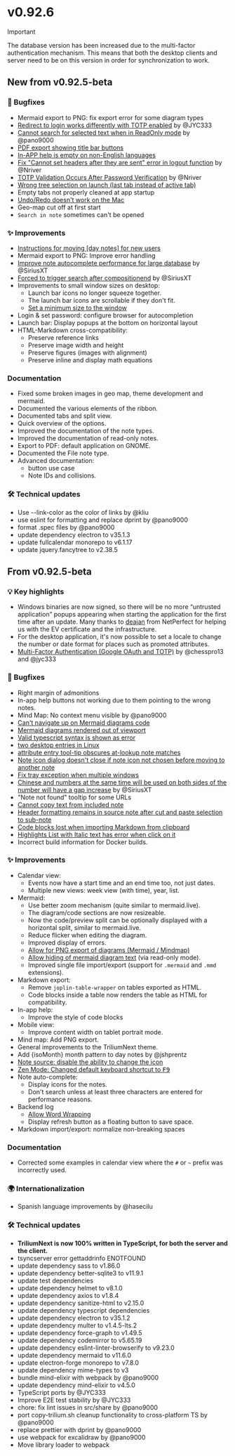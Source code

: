 # v0.92.6
> [!IMPORTANT]
> The database version has been increased due to the multi-factor authentication mechanism. This means that both the desktop clients and server need to be on this version in order for synchronization to work.

## New from v0.92.5-beta

### 🐞 Bugfixes

*   Mermaid export to PNG: fix export error for some diagram types
*   [Redirect to login works differently with TOTP enabled](https://github.com/TriliumNext/Notes/issues/1580) by @JYC333 
*   [Cannot search for selected text when in ReadOnly mode](https://github.com/TriliumNext/Notes/issues/543) by @pano9000 
*   [PDF export showing title bar buttons](https://github.com/TriliumNext/Notes/issues/1587)
*   [In-APP help is empty on non-English languages](https://github.com/TriliumNext/Notes/issues/1600#issuecomment-2772337007)
*   [Fix "Cannot set headers after they are sent" error in logout function](https://github.com/TriliumNext/Notes/pull/1595) by @Nriver
*   [TOTP Validation Occurs After Password Verification](https://github.com/TriliumNext/Notes/issues/1596) by @Nriver
*   [Wrong tree selection on launch (last tab instead of active tab)](https://github.com/TriliumNext/Notes/issues/1193)
*   Empty tabs not properly cleaned at app startup
*   [Undo/Redo doesn't work on the Mac](https://github.com/TriliumNext/Notes/issues/1538)
*   Geo-map cut off at first start
*   `Search in note` sometimes can't be opened

### ✨ Improvements

*   [Instructions for moving \[day notes\] for new users](https://github.com/TriliumNext/Notes/issues/46)
*   Mermaid export to PNG: Improve error handling
*   [Improve note autocomplete performance for large database](https://github.com/TriliumNext/Notes/pull/1589) by @SiriusXT 
*   [Forced to trigger search after compositionend](https://github.com/TriliumNext/Notes/pull/1598/commits) by @SiriusXT
*   Improvements to small window sizes on desktop:
    *   Launch bar icons no longer squeeze together.
    *   The launch bar icons are scrollable if they don't fit.
    *   [Set a minimum size to the window](https://github.com/TriliumNext/Notes/issues/994)
*   Login & set password: configure browser for autocompletion
*   Launch bar: Display popups at the bottom on horizontal layout
*   HTML-Markdown cross-compatibility:
    *   Preserve reference links
    *   Preserve image width and height
    *   Preserve figures (images with alignment)
    *   Preserve inline and display math equations

### Documentation

*   Fixed some broken images in geo map, theme development and mermaid.
*   Documented the various elements of the ribbon.
*   Documented tabs and split view.
*   Quick overview of the options.
*   Improved the documentation of the note types.
*   Improved the documentation of read-only notes.
*   Export to PDF: default application on GNOME.
*   Documented the File note type.
*   Advanced documentation:
    *   button use case
    *   Note IDs and collisions.

### 🛠️ Technical updates

*   Use --link-color as the color of links by @kliu  
*   use eslint for formatting and replace dprint by @pano9000 
*   format .spec files by @pano9000
*   update dependency electron to v35.1.3
*   update fullcalendar monorepo to v6.1.17
*   update jquery.fancytree to v2.38.5

## From v0.92.5-beta

### 💡 Key highlights

*   Windows binaries are now signed, so there will be no more “untrusted application” popups appearing when starting the application for the first time after an update. Many thanks to [deajan](https://github.com/deajan) from NetPerfect for helping us with the EV certificate and the infrastructure.
*   For the desktop application, it's now possible to set a locale to change the number or date format for places such as promoted attributes.
*   [Multi-Factor Authentication (Google OAuth and TOTP)](https://github.com/TriliumNext/Notes/pull/401) by @chesspro13 and @jyc333 

### 🐞 Bugfixes

*   Right margin of admonitions
*   In-app help buttons not working due to them pointing to the wrong notes.
*   Mind Map: No context menu visible by @pano9000 
*   [Can't navigate up on Mermaid diagrams code](https://github.com/TriliumNext/Notes/issues/282)
*   [Mermaid diagrams rendered out of viewport](https://github.com/TriliumNext/Notes/issues/474)
*   [Valid typescript syntax is shown as error](https://github.com/TriliumNext/Notes/issues/1503)
*   [two desktop entries in Linux](https://github.com/TriliumNext/Notes/issues/1488)
*   [attribute entry tool-tip obscures at-lookup note matches](https://github.com/TriliumNext/Notes/issues/844)
*   [Note icon dialog doesn't close if note icon not chosen before moving to another note](https://github.com/TriliumNext/Notes/issues/964)
*   [Fix tray exception when multiple windows](https://github.com/TriliumNext/Notes/pull/1487)
*   [Chinese and numbers at the same time will be used on both sides of the number will have a gap increase](https://github.com/TriliumNext/Notes/issues/1327) by @SiriusXT 
*   "Note not found" tooltip for some URLs
*   [Cannot copy text from included note](https://github.com/TriliumNext/Notes/issues/588)
*   [Header formatting remains in source note after cut and paste selection to sub-note](https://github.com/TriliumNext/Notes/issues/687)
*   [Code blocks lost when importing Markdown from clipboard](https://github.com/TriliumNext/Notes/issues/1530)
*   [Highlights List with Italic text has error when click on it](https://github.com/TriliumNext/Notes/issues/1555)
*   Incorrect build information for Docker builds.

### ✨ Improvements

*   Calendar view:
    *   Events now have a start time and an end time too, not just dates.
    *   Multiple new views: week view (with time), year, list.
*   Mermaid:
    *   Use better zoom mechanism (quite similar to mermaid.live).
    *   The diagram/code sections are now resizeable.
    *   Now the code/preview split can be optionally displayed with a horizontal split, similar to mermaid.live.
    *   Reduce flicker when editing the diagram.
    *   Improved display of errors.
    *   [Allow for PNG export of diagrams (Mermaid / Mindmap)](https://github.com/TriliumNext/Notes/issues/536)
    *   [Allow hiding of mermaid diagram text](https://github.com/TriliumNext/Notes/issues/922) (via read-only mode).
    *   Improved single file import/export (support for `.mermaid` and `.mmd` extensions).
*   Markdown export:
    *   Remove `joplin-table-wrapper` on tables exported as HTML.
    *   Code blocks inside a table now renders the table as HTML for compatibility.
*   In-app help:
    *   Improve the style of code blocks
*   Mobile view:
    *   Improve content width on tablet portrait mode.
*   Mind map: Add PNG export.
*   General improvements to the TriliumNext theme.
*   Add {isoMonth} month pattern to day notes by @jshprentz  
*   [Note source: disable the ability to change the icon](https://github.com/TriliumNext/Notes/issues/1377)
*   [Zen Mode: Changed default keyboard shortcut to <kbd>F9</kbd>](https://github.com/TriliumNext/Notes/issues/1372)
*   Note auto-complete:
    *   Display icons for the notes.
    *   Don't search unless at least three characters are entered for performance reasons.
*   Backend log
    *   [Allow Word Wrapping](https://github.com/TriliumNext/Notes/issues/1496)
    *   Display refresh button as a floating button to save space.
*   Markdown import/export: normalize non-breaking spaces

### Documentation

*   Corrected some examples in calendar view where the `#` or `~` prefix was incorrectly used.

### 🌍 Internationalization

*   Spanish language improvements by @hasecilu

### 🛠️ Technical updates

*   **TriliumNext is now 100% written in TypeScript, for both the server and the client.**
*   tsyncserver error gettaddrinfo ENOTFOUND
*   update dependency sass to v1.86.0
*   update dependency better-sqlite3 to v11.9.1
*   update test dependencies
*   update dependency helmet to v8.1.0
*   update dependency axios to v1.8.4
*   update dependency sanitize-html to v2.15.0
*   update dependency typescript dependencies
*   update dependency electron to v35.1.2
*   update dependency multer to v1.4.5-lts.2
*   update dependency force-graph to v1.49.5
*   update dependency codemirror to v5.65.19
*   update dependency eslint-linter-browserify to v9.23.0
*   update dependency mermaid to v11.6.0
*   update electron-forge monorepo to v7.8.0
*   update dependency mime-types to v3
*   bundle mind-elixir with webpack by @pano9000
*   update dependency mind-elixir to v4.5.0 
*   TypeScript ports by @JYC333 
*   Improve E2E test stability by @JYC333 
*   chore: fix lint issues in src/share by @pano9000 
*   port copy-trilium.sh cleanup functionality to cross-platform TS by @pano9000 
*   replace prettier with dprint by @pano9000 
*   use webpack for excalidraw by @pano9000 
*   Move library loader to webpack